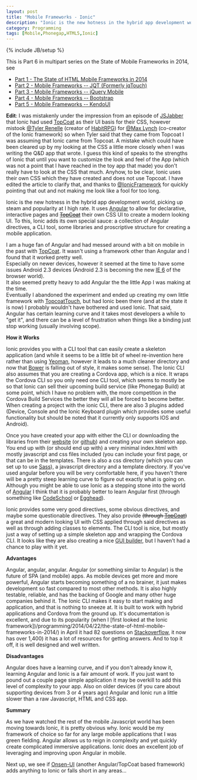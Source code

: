 ```yaml
---
layout: post
title: "Mobile Frameworks - Ionic"
description: "Ionic is the new hotness in the hybrid app development world, picking up steam and popularity at I high rate.  It uses Angular to allow for declarative, interactive pages and  their own CSS UI to create a modern looking UI.  To this, Ionic adds its own special sauce: a collection of Angular directives, a CLI tool, some libraries and proscriptive structure for creating a mobile application."
category: Programming
tags: [Mobile,Phonegap,HTML5,Ionic]
---
```

{% include JB/setup %}

This is Part 6 in multipart series on the State of Mobile Frameworks in 2014, see

* [Part 1 - The State of HTML Mobile Frameworks in 2014](/programming/2014/04/22/the-state-of-html-mobile-frameworks-in-2014/)
* [Part 2 - Mobile Frameworks -- JQT (Formerly jqTouch)](/programming/2014/04/24/mobile-frameworks-jqt/)
* [Part 3 - Mobile Frameworks -- jQuery Mobile](/programming/2014/04/26/mobile-frameworks-jquery-mobile/)
* [Part 4 - Mobile Frameworks -- Bootstrap](/programming/2014/05/08/mobile-frameworks-bootstrap/)
* [Part 5 - Mobile Frameworks -- KendoUI](/programming/2014/07/28/mobile-frameworks-kendoui/)

**Edit**: I was mistakenly under the impression from an episode of [JSJabber](http://javascriptjabber.com/126-jsj-the-ionic-framework-with-max-lynch-and-tyler-renelle/)
 that Ionic had used [TopCoat](http://topcoat.io) as  their UI basis for their CSS, however mistook [@Tyler Renelle](https://twitter.com/lefnire) 
 (creator of [HabitRPG](https://habitrpg.com)) for [@Max Lynch](https://twitter.com/maxlynch) (co-creator of the Ionic framework)
 so when Tyler said that they came from Topcoat I was assuming that Ionic came from Topcoat.  A mistake which could have been
 cleared up by my looking at the CSS a little more closely when I was writing the Q&D app that wrote.  I guess this kind of speaks
 to the strengths of Ionic that until you want to customize the look and feel of the App (which was not a point that I have reached
 in the toy app that made) you don't really have to look at the CSS that much.  Anyhow, to be clear, Ionic uses their own CSS 
 which they have created and does not use Topcoat.  I have edited the article to clarify that, and thanks to [@IonicFramework](https://twitter.com/Ionicframework)
 for quickly pointing that out and not making me look like a fool for too long.

Ionic is the new hotness in the hybrid app development world, picking up steam and popularity at I high rate.  It uses
[Angular](https://angularjs.org/) to allow for declarative, interactive pages and <s>[TopCoat](http://topcoat.io)</s> their 
 own CSS UI to create a modern looking UI.  To this, Ionic adds its own special sauce: a collection of Angular directives, a CLI
tool, some libraries and proscriptive structure for creating a mobile application.

I am a huge fan of Angular and had messed around with a bit on mobile in the past with [TopCoat](http://topcoat.io/).  It 
wasn't using a framework other than Angular and I found that it worked pretty well.  
Especially on newer devices, however it seemed at the time to have some issues Android 2.3 devices
(Android 2.3 is becoming the new [IE 6](https://www.modern.ie/en-us/ie6countdown) of the browser world).  
It also seemed pretty heavy to add Angular the the little App I was making at the time.  
Eventually I abandoned the experiment and ended up creating my own little framework with
[TopcoatTouch](http://topcoattouch.com), but had Ionic been there (and at the state it is now) I probably wouldn't
have bothered and used Ionic.  That said, Angular has certain learning curve and it takes most developers a while to 
 "get it", and there can be a level of frustration when things like a binding just stop working (usually involving
 scope).

**How it Works**

Ionic provides you with a CLI tool that can easily create a skeleton application (and while it seems to be a little
bit of wheel re-invention here rather than using [Yeoman](http://yeoman.io/), however it leads to a much cleaner
directory and now that [Bower](http://bower.io) is falling out of style, it makes some sense).  The Ionic CLI
also assumes that you are creating a Cordova app, which is a nice.  It wraps the Cordova CLI so you only need
one CLI tool, which seems to mostly be so that Ionic can sell their upcoming build service (like Phonegap Build) at some point,
which I have no problem with, the more competition in the Cordova Build Services the better they will all be forced
to become better. When creating a project with the ionic CLI, there are also 3 plugins added (Device, Console and the Ionic Keyboard plugin which
provides some useful functionality but should be noted that it currently only supports IOS and Android).    

Once you have created your app with either the CLI or downloading the libraries from their [website](http://ionicframework.com/)
(or [github](https://github.com/driftyco/ionic)) and creating your own skeleton app.  You end up with (or should end up with)
a very minimal index.html with mostly javascript and css files included (you can include your first page, or that can
be in the templates.  There is also a css directory (which you can set up to use [Sass](http://sass-lang.com/)), a
javascript directory and a template directory.  If you've used angular before you will be very comfortable here, if you
haven't there will be a pretty steep learning curve to figure out exactly what is going on.  Although you might be able
to use Ionic as a stepping stone into the world of [Angular](https://angularjs.org/) I think that it is probably
better to learn Angular first (through something like [CodeSchool](https://www.codeschool.com/courses/shaping-up-with-angular-js) or
[Egghead](http://egghead.io)).  

Ionic provides some very good directives, some obvious directives, and maybe some questionable directives.  They also
provide <s>(through [TopCoat](http://topcoat.io))</s> a great and modern looking UI with CSS applied through said
directives as well as through adding classes to elements.  The CLI tool is nice, but mostly just a way of setting up a simple skeleton app and 
wrapping the Cordova CLI.  It looks like they are also creating a nice [GUI builder](http://ionicframework.com/creator/), 
but I haven't had a chance to play with it yet.

**Advantages**

Angular, angular, angular.  Angular (or something similar to Angular) is the future of SPA (and mobile) apps.  As 
mobile devices get more and more powerful, Angular starts becoming something of a no brainer, it just makes development
so fast compared to most other methods.  It is also highly testable, reliable, and has the backing of Google and many
other huge companies behind it.  The Ionic CLI makes it easy to start making and application, and that is nothing to 
sneeze at.  It is built to work with hybrid applications and Cordova from the ground up.  It's documentation is 
excellent, and due to its popularity (when I [first looked at the Ionic framework])/programming/2014/04/22/the-state-of-html-mobile-frameworks-in-2014/)
in April it had 82 questions on [Stackoverflow](http://stackoverflow.com/search?q=ionic), it now has over 1,400) it
has a lot of resources for getting answers.  And to top it off, it is well designed and well written.  
 

**Disadvantages**

Angular does have a learning curve, and if you don't already know it, learning Angular and Ionic is a fair amount
of work.  If you just want to pound out a couple page simple application it may be overkill to add this level of 
complexity to your app.  Also on older devices (if you care about supporting devices from 3 or 4 years ago) Angular
and Ionic run a little slower than a raw Javascript, HTML and CSS app.

**Summary**

As we have watched the rest of the mobile Javascript world has been moving towards Ionic, it is pretty obvious why.  Ionic
would be my framework of choice so far for any large mobile applications that I was green fielding.  Angular allows 
us to reign in complexity and yet quickly create complicated immersive applications.  Ionic does an excellent
job of leveraging and improving upon Angular in mobile.  

Next up, we see if [Onsen-UI](/programming/2014/10/16/mobile-frameworks-onsenui/) (another Angular/TopCoat based framework) adds anything to Ionic or falls short in any areas...

